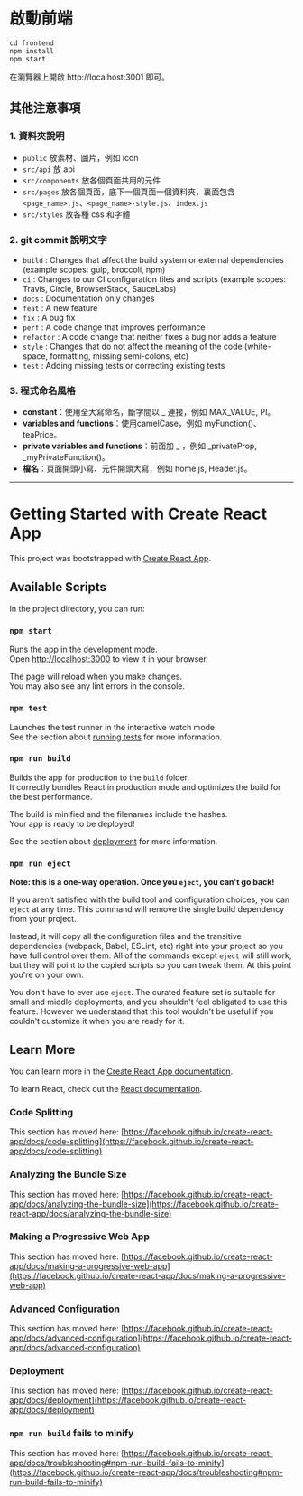 # 啟動前端
```
cd frontend
npm install
npm start
```
在瀏覽器上開啟 http://localhost:3001 即可。

## 其他注意事項
### 1. 資料夾說明
* `public` 放素材、圖片，例如 icon
* `src/api` 放 api
* `src/components` 放各個頁面共用的元件
* `src/pages` 放各個頁面，底下一個頁面一個資料夾，裏面包含 `<page_name>.js`、`<page_name>-style.js`、`index.js`
* `src/styles` 放各種 css 和字體
### 2. git commit 說明文字
* `build` : Changes that affect the build system or external dependencies (example scopes: gulp, broccoli, npm)
* `ci` : Changes to our CI configuration files and scripts (example scopes: Travis, Circle, BrowserStack, SauceLabs)
* `docs` : Documentation only changes
* `feat` : A new feature
* `fix` : A bug fix
* `perf` : A code change that improves performance
* `refactor` : A code change that neither fixes a bug nor adds a feature
* `style` : Changes that do not affect the meaning of the code (white-space, formatting, missing semi-colons, etc)
* `test` : Adding missing tests or correcting existing tests

### 3. 程式命名風格
* **constant**：使用全大寫命名，斷字間以 _ 連接，例如 MAX_VALUE, PI。
* **variables and functions**：使用camelCase，例如 myFunction()、teaPrice。
* **private variables and functions**：前面加 _ ，例如 _privateProp, _myPrivateFunction()。
* **檔名**：頁面開頭小寫、元件開頭大寫，例如 home.js, Header.js。


---

# Getting Started with Create React App

This project was bootstrapped with [Create React App](https://github.com/facebook/create-react-app).

## Available Scripts

In the project directory, you can run:

### `npm start`

Runs the app in the development mode.\
Open [http://localhost:3000](http://localhost:3000) to view it in your browser.

The page will reload when you make changes.\
You may also see any lint errors in the console.

### `npm test`

Launches the test runner in the interactive watch mode.\
See the section about [running tests](https://facebook.github.io/create-react-app/docs/running-tests) for more information.

### `npm run build`

Builds the app for production to the `build` folder.\
It correctly bundles React in production mode and optimizes the build for the best performance.

The build is minified and the filenames include the hashes.\
Your app is ready to be deployed!

See the section about [deployment](https://facebook.github.io/create-react-app/docs/deployment) for more information.

### `npm run eject`

**Note: this is a one-way operation. Once you `eject`, you can't go back!**

If you aren't satisfied with the build tool and configuration choices, you can `eject` at any time. This command will remove the single build dependency from your project.

Instead, it will copy all the configuration files and the transitive dependencies (webpack, Babel, ESLint, etc) right into your project so you have full control over them. All of the commands except `eject` will still work, but they will point to the copied scripts so you can tweak them. At this point you're on your own.

You don't have to ever use `eject`. The curated feature set is suitable for small and middle deployments, and you shouldn't feel obligated to use this feature. However we understand that this tool wouldn't be useful if you couldn't customize it when you are ready for it.

## Learn More

You can learn more in the [Create React App documentation](https://facebook.github.io/create-react-app/docs/getting-started).

To learn React, check out the [React documentation](https://reactjs.org/).

### Code Splitting

This section has moved here: [https://facebook.github.io/create-react-app/docs/code-splitting](https://facebook.github.io/create-react-app/docs/code-splitting)

### Analyzing the Bundle Size

This section has moved here: [https://facebook.github.io/create-react-app/docs/analyzing-the-bundle-size](https://facebook.github.io/create-react-app/docs/analyzing-the-bundle-size)

### Making a Progressive Web App

This section has moved here: [https://facebook.github.io/create-react-app/docs/making-a-progressive-web-app](https://facebook.github.io/create-react-app/docs/making-a-progressive-web-app)

### Advanced Configuration

This section has moved here: [https://facebook.github.io/create-react-app/docs/advanced-configuration](https://facebook.github.io/create-react-app/docs/advanced-configuration)

### Deployment

This section has moved here: [https://facebook.github.io/create-react-app/docs/deployment](https://facebook.github.io/create-react-app/docs/deployment)

### `npm run build` fails to minify

This section has moved here: [https://facebook.github.io/create-react-app/docs/troubleshooting#npm-run-build-fails-to-minify](https://facebook.github.io/create-react-app/docs/troubleshooting#npm-run-build-fails-to-minify)